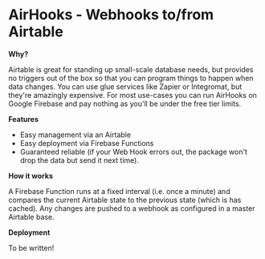 # AirHooks - Webhooks to/from Airtable

**Why?**

Airtable is great for standing up small-scale database needs, but provides no triggers out of the box so that you can program things to happen when data changes. You can use glue services like Zapier or Integromat, but they're amazingly expensive. For most use-cases you can run AirHooks on Google Firebase and pay nothing as you'll be under the free tier limits.

**Features**

- Easy management via an Airtable
- Easy deployment via Firebase Functions
- Guaranteed reliable (if your Web Hook errors out, the package won't drop the data but send it next time).

**How it works**

A Firebase Function runs at a fixed interval (i.e. once a minute) and compares the current Airtable state to the previous state (which is has cached). Any changes are pushed to a webhook as configured in a master Airtable base.

**Deployment**

To be written!
